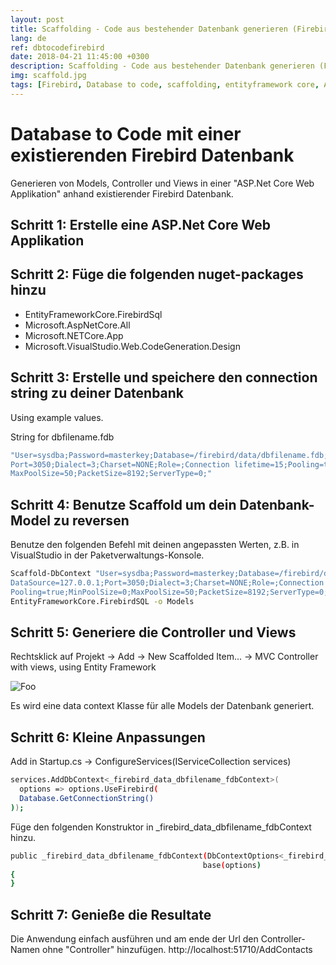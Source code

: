 ```yaml
---
layout: post
title: Scaffolding - Code aus bestehender Datenbank generieren (Firebird Datenbank)
lang: de
ref: dbtocodefirebird
date: 2018-04-21 11:45:00 +0300
description: Scaffolding - Code aus bestehender Datenbank generieren (Firebird Datenbank)
img: scaffold.jpg
tags: [Firebird, Database to code, scaffolding, entityframework core, ASP.Net Core]
---
```


# Database to Code mit einer existierenden Firebird Datenbank
Generieren von Models, Controller und Views in einer "ASP.Net Core Web Applikation" anhand existierender Firebird Datenbank.

## Schritt 1: Erstelle eine ASP.Net Core Web Applikation

## Schritt 2: Füge die folgenden nuget-packages hinzu
- EntityFrameworkCore.FirebirdSql
- Microsoft.AspNetCore.All
- Microsoft.NETCore.App
- Microsoft.VisualStudio.Web.CodeGeneration.Design

## Schritt 3: Erstelle und speichere den connection string zu deiner Datenbank 
Using example values.

String for dbfilename.fdb 
```sh
"User=sysdba;Password=masterkey;Database=/firebird/data/dbfilename.fdb;DataSource=127.0.0.1;
Port=3050;Dialect=3;Charset=NONE;Role=;Connection lifetime=15;Pooling=true;MinPoolSize=0;
MaxPoolSize=50;PacketSize=8192;ServerType=0;"
```

## Schritt 4: Benutze Scaffold um dein Datenbank-Model zu reversen
Benutze den folgenden Befehl mit deinen angepassten Werten, z.B. in VisualStudio in der Paketverwaltungs-Konsole.
```sh
Scaffold-DbContext "User=sysdba;Password=masterkey;Database=/firebird/data/dbfilename.fdb;
DataSource=127.0.0.1;Port=3050;Dialect=3;Charset=NONE;Role=;Connection lifetime=15;
Pooling=true;MinPoolSize=0;MaxPoolSize=50;PacketSize=8192;ServerType=0;"
EntityFrameworkCore.FirebirdSQL -o Models
```

## Schritt 5: Generiere die Controller und Views
Rechtsklick auf Projekt -> Add -> New Scaffolded Item...
-> MVC Controller with views, using Entity Framework

![Foo](http://pierrewilken.de/assets/img/dbtocode_fb.png)

Es wird eine data context Klasse für alle Models der Datenbank generiert.

## Schritt 6: Kleine Anpassungen
Add in Startup.cs -> ConfigureServices(IServiceCollection services)
 ```sh           
services.AddDbContext<_firebird_data_dbfilename_fdbContext>(
   options => options.UseFirebird(
   Database.GetConnectionString()
 ));
```

Füge den folgenden Konstruktor in _firebird_data_dbfilename_fdbContext hinzu.
 ```sh    
public _firebird_data_dbfilename_fdbContext(DbContextOptions<_firebird_data_dbfilename_fdbContext> options) 
                                            base(options)
{            
}
```

## Schritt 7: Genieße die Resultate
Die Anwendung einfach ausführen und am ende der Url den Controller-Namen ohne "Controller" hinzufügen.
http://localhost:51710/AddContacts

